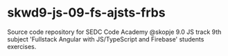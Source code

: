# skwd9-js-09-fs-ajsts-frbs
Source code repository for SEDC Code Academy @skopje 9.0 JS track 9th subject 'Fullstack Angular with JS/TypeScript and Firebase' students exercises.
